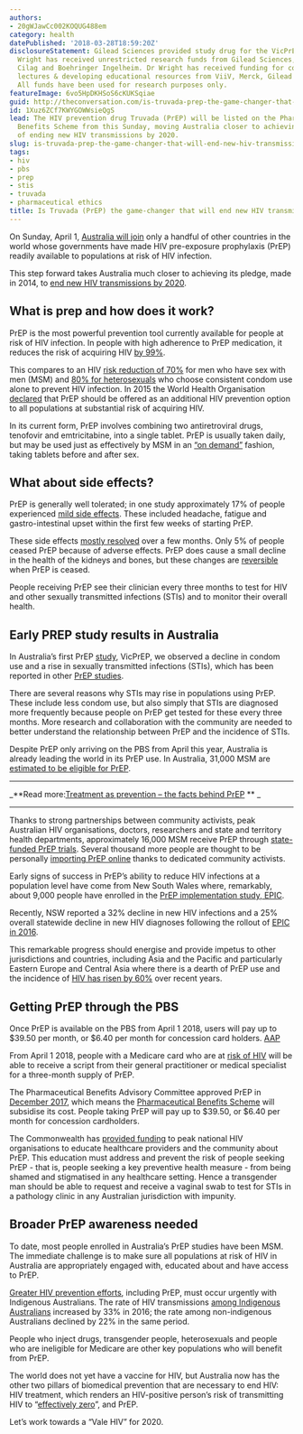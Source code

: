 ```yaml
---
authors:
- 20gWJawCc002KOQUG488em
category: health
datePublished: '2018-03-28T18:59:20Z'
disclosureStatement: Gilead Sciences provided study drug for the VicPrEP Study. Dr
  Wright has received unrestricted research funds from Gilead Sciences, Abbott, Janssen
  Cilag and Boehringer Ingelheim. Dr Wright has received funding for consultancy,
  lectures & developing educational resources from ViiV, Merck, Gilead and Abbott.
  All funds have been used for research purposes only.
featureImage: 6vo5HpDKHSoS6cKUKSqiae
guid: http://theconversation.com/is-truvada-prep-the-game-changer-that-will-end-new-hiv-transmissions-in-australia-93652
id: 1Xuz6ZCf7KWYGOWWsieQgS
lead: The HIV prevention drug Truvada (PrEP) will be listed on the Pharmaceutical
  Benefits Scheme from this Sunday, moving Australia closer to achieving its goal
  of ending new HIV transmissions by 2020.
slug: is-truvada-prep-the-game-changer-that-will-end-new-hiv-transmissions-in-australia
tags:
- hiv
- pbs
- prep
- stis
- truvada
- pharmaceutical ethics
title: Is Truvada (PrEP) the game-changer that will end new HIV transmissions in Australia?
---
```

On Sunday, April 1, [Australia will join](http://www.greghunt.com.au/Media/MediaReleases/tabid/86/ID/4560/New-medicine-to-help-end-the-transmission-of-HIV.aspx) only a handful of other countries in the world whose governments have made HIV pre-exposure prophylaxis (PrEP) readily available to populations at risk of HIV infection. 

This step forward takes Australia much closer to achieving its pledge, made in 2014, to [end new HIV transmissions by 2020](http://www.health.gov.au/internet/ministers/publishing.nsf/Content/health-mediarel-yr2013-dutton140720.htm).

## What is prep and how does it work?

PrEP is the most powerful prevention tool currently available for people at risk of HIV infection. In people with high adherence to PrEP medication, it reduces the risk of acquiring HIV [by 99%](https://www.ncbi.nlm.nih.gov/pubmed/25065857). 

This compares to an HIV [risk reduction of 70%](https://www.ncbi.nlm.nih.gov/pubmed/25469526) for men who have sex with men (MSM) and [80% for heterosexuals](https://www.ncbi.nlm.nih.gov/pubmed/11869658) who choose consistent condom use alone to prevent HIV infection. In 2015 the World Health Organisation [declared](http://www.who.int/hiv/pub/guidelines/earlyrelease-arv/en/) that PrEP should be offered as an additional HIV prevention option to all populations at substantial risk of acquiring HIV.


In its current form, PrEP involves combining two antiretroviral drugs, tenofovir and emtricitabine, into a single tablet. PrEP is usually taken daily, but may be used just as effectively by MSM in an [“on demand”](https://www.ncbi.nlm.nih.gov/pubmed/26624850) fashion, taking tablets before and after sex. 

## What about side effects?

PrEP is generally well tolerated; in one study approximately 17% of people experienced [mild side effects](https://www.ncbi.nlm.nih.gov/pubmed/26797207). These included headache, fatigue and gastro-intestinal upset within the first few weeks of starting PrEP. 

These side effects [mostly resolved](https://www.ncbi.nlm.nih.gov/pubmed/26797207) over a few months. Only 5% of people ceased PrEP because of adverse effects. PrEP does cause a small decline in the health of the kidneys and bones, but these changes are [reversible](https://www.ncbi.nlm.nih.gov/pubmed/26914909) when PrEP is ceased. 

People receiving PrEP see their clinician every three months to test for HIV and other sexually transmitted infections (STIs) and to monitor their overall health.

## Early PREP study results in Australia

In Australia’s first PrEP [study](https://www.ncbi.nlm.nih.gov/pubmed/?term=lal+l+and+PrEP), VicPrEP, we observed a decline in condom use and a rise in sexually transmitted infections (STIs), which has been reported in other [PrEP studies](https://www.ncbi.nlm.nih.gov/pubmed/27851714). 

There are several reasons why STIs may rise in populations using PrEP. These include less condom use, but also simply that STIs are diagnosed more frequently because people on PrEP get tested for these every three months. More research and collaboration with the community are needed to better understand the relationship between PrEP and the incidence of STIs. 

Despite PrEP only arriving on the PBS from April this year, Australia is already leading the world in its PrEP use. In Australia, 31,000 MSM are [estimated to be eligible for PrEP](https://www.afao.org.au/wp-content/uploads/2016/11/Comments-to-PBAC-HIV-PrEP-and-Appendices-for-website-only.pdf). 

* * *

_**Read more:[Treatment as prevention – the facts behind PrEP](http://theconversation.com/treatment-as-prevention-the-facts-behind-prep-34397) ** _

* * *

Thanks to strong partnerships between community activists, peak Australian HIV organisations, doctors, researchers and state and territory health departments, approximately 16,000 MSM receive PrEP through [state-funded PrEP trials](https://www.alfredhealth.org.au/research/research-areas/infectious-diseases-research/prepx-study). Several thousand more people are thought to be personally [importing PrEP online](http://pan.org.au/%20and%20https://www.purchase-prep.com/) thanks to dedicated community activists. 

Early signs of success in PrEP’s ability to reduce HIV infections at a population level have come from New South Wales where, remarkably, about 9,000 people have enrolled in the [PrEP implementation study, EPIC](https://epic-nswstudy.org.au/). 

Recently, NSW reported a 32% decline in new HIV infections and a 25% overall statewide decline in new HIV diagnoses following the rollout of [EPIC in 2016](http://www.croiwebcasts.org/console/player/37190?mediaType=slideVideo&&crd_fl=1&ssmsrq=1520860701407&ctms=5000&csmsrq=1636). 

This remarkable progress should energise and provide impetus to other jurisdictions and countries, including Asia and the Pacific and particularly Eastern Europe and Central Asia where there is a dearth of PrEP use and the incidence of [HIV has risen by 60%](http://www.unaids.org/sites/default/files/media_asset/Global_AIDS_update_2017_en.pdf) over recent years. 

## Getting PrEP through the PBS

Once PrEP is available on the PBS from April 1 2018, users will pay up to $39.50 per month, or $6.40 per month for concession card holders. [AAP](https://photos.aap.com.au/search/PrEP)

From April 1 2018, people with a Medicare card who are at [risk of HIV](http://viruseradication.com/journal-details/Australasian_Society_for_HIV,_Viral_Hepatitis_and_Sexual_Health_Medicine_HIV_pre-exposure_prophylaxis:_clinical_guidelines/) will be able to receive a script from their general practitioner or medical specialist for a three-month supply of PrEP. 

The Pharmaceutical Benefits Advisory Committee approved PrEP in [December 2017](http://www.pbs.gov.au/industry/listing/elements/pbac-meetings/pbac-outcomes/2017-12/positive-recommendations-12-2017.pdf), which means the [Pharmaceutical Benefits Scheme](http://www.pbs.gov.au/pbs/home;jsessionid=1g56y44burauead8fcreq5w1g) will subsidise its cost. People taking PrEP will pay up to $39.50, or $6.40 per month for concession cardholders. 

The Commonwealth has [provided funding](http://www.greghunt.com.au/Media/MediaReleases/tabid/86/ID/4560/New-medicine-to-help-end-the-transmission-of-HIV.aspx) to peak national HIV organisations to educate healthcare providers and the community about PrEP. This education must address and prevent the risk of people seeking PrEP - that is, people seeking a key preventive health measure - from being shamed and stigmatised in any healthcare setting. Hence a transgender man should be able to request and receive a vaginal swab to test for STIs in a pathology clinic in any Australian jurisdiction with impunity.

## Broader PrEP awareness needed

To date, most people enrolled in Australia’s PrEP studies have been MSM. The immediate challenge is to make sure all populations at risk of HIV in Australia are appropriately engaged with, educated about and have access to PrEP. 


[Greater HIV prevention efforts](https://kirby.unsw.edu.au/report/annual-surveillance-report-hiv-viral-hepatitis-and-stis-australia-2017), including PrEP, must occur urgently with Indigenous Australians. The rate of HIV transmissions [among Indigenous Australians](https://kirby.unsw.edu.au/report/annual-surveillance-report-hiv-viral-hepatitis-and-stis-australia-2017) increased by 33% in 2016; the rate among non-indigenous Australians declined by 22% in the same period. 

People who inject drugs, transgender people, heterosexuals and people who are ineligible for Medicare are other key populations who will benefit from PrEP.

The world does not yet have a vaccine for HIV, but Australia now has the other two pillars of biomedical prevention that are necessary to end HIV: HIV treatment, which renders an HIV-positive person’s risk of transmitting HIV to “[effectively zero](https://www.cdc.gov/hiv/library/dcl/dcl/092717.html)”, and PrEP. 

Let’s work towards a “Vale HIV” for 2020.